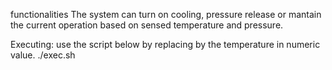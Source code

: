 functionalities
The system can turn on cooling, pressure release or mantain the current operation based on sensed temperature and pressure.

Executing: use the script below by replacing <temperature> by the temperature in numeric value. 
./exec.sh <temperature>
